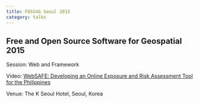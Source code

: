 ```yaml
---
title: FOSS4G Seoul 2015
category: talks
---
```

<!--more-->
## Free and Open Source Software for Geospatial 2015

Session: Web and Framework

Video: [WebSAFE: Developing an Online Exposure and Risk Assessment Tool for the Philippines](https://vimeo.com/142336887)

Venue: The K Seoul Hotel, Seoul, Korea
